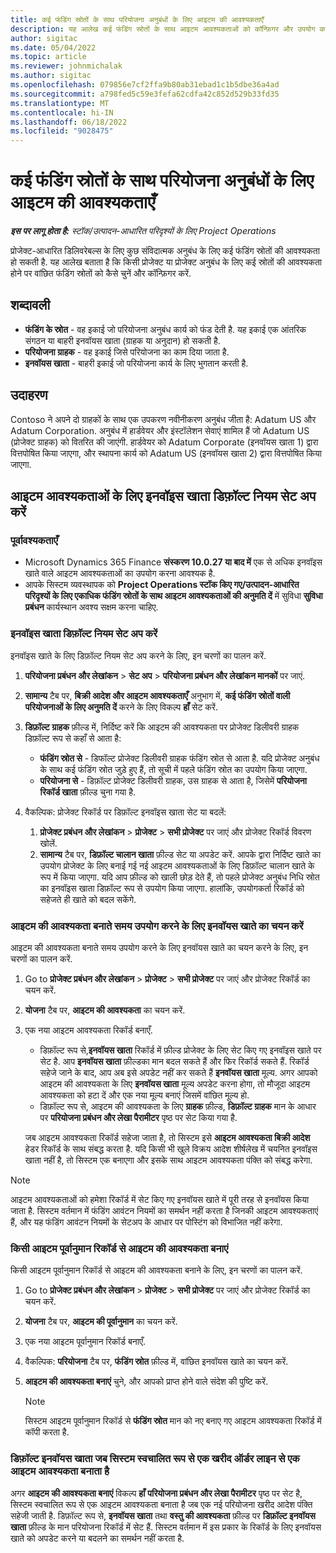 ```yaml
---
title: कई फंडिंग स्रोतों के साथ परियोजना अनुबंधों के लिए आइटम की आवश्यकताएँ
description: यह आलेख कई फंडिंग स्रोतों के साथ आइटम आवश्यकताओं को कॉन्फ़िगर और उपयोग करने के तरीके के बारे में जानकारी प्रदान करता है.
author: sigitac
ms.date: 05/04/2022
ms.topic: article
ms.reviewer: johnmichalak
ms.author: sigitac
ms.openlocfilehash: 079856e7cf2ffa9b80ab31ebad1c1b5dbe36a4ad
ms.sourcegitcommit: a798fed5c59e3fefa62cdfa42c852d529b33fd35
ms.translationtype: MT
ms.contentlocale: hi-IN
ms.lasthandoff: 06/18/2022
ms.locfileid: "9028475"
---
```

# <a name="item-requirements-for-project-contracts-with-multiple-funding-sources"></a>कई फंडिंग स्रोतों के साथ परियोजना अनुबंधों के लिए आइटम की आवश्यकताएँ

_**इस पर लागू होता है:** स्टॉक/उत्पादन-आधारित परिदृश्यों के लिए Project Operations_

प्रोजेक्ट-आधारित डिलिवरेबल्स के लिए कुछ संविदात्मक अनुबंध के लिए कई फंडिंग स्रोतों की आवश्यकता हो सकती है. यह आलेख बताता है कि किसी प्रोजेक्ट या प्रोजेक्ट अनुबंध के लिए कई स्रोतों की आवश्यकता होने पर वांछित फंडिंग स्रोतों को कैसे चुनें और कॉन्फ़िगर करें.

## <a name="terminology"></a>शब्दावली

- **फंडिंग के स्रोत** - वह इकाई जो परियोजना अनुबंध कार्य को फंड देती है. यह इकाई एक आंतरिक संगठन या बाहरी इनवॉयस खाता (ग्राहक या अनुदान) हो सकती है.
- **परियोजना ग्राहक** - वह इकाई जिसे परियोजना का काम दिया जाता है.
- **इनवॉयस खाता** - बाहरी इकाई जो परियोजना कार्य के लिए भुगतान करती है.

## <a name="example"></a>उदाहरण

Contoso ने अपने दो ग्राहकों के साथ एक उपकरण नवीनीकरण अनुबंध जीता है: Adatum US और Adatum Corporation. अनुबंध में हार्डवेयर और इंस्टॉलेशन सेवाएं शामिल हैं जो Adatum US (प्रोजेक्ट ग्राहक) को वितरित की जाएंगी. हार्डवेयर को Adatum Corporate (इनवॉयस खाता 1) द्वारा वित्तपोषित किया जाएगा, और स्थापना कार्य को Adatum US (इनवॉयस खाता 2) द्वारा वित्तपोषित किया जाएगा.

## <a name="set-up-invoice-account-defaulting-rules-for-item-requirements"></a>आइटम आवश्यकताओं के लिए इनवॉइस खाता डिफ़ॉल्ट नियम सेट अप करें

### <a name="prerequisites"></a>पूर्वावश्यकताएँ

- Microsoft Dynamics 365 Finance **संस्करण 10.0.27 या बाद में** एक से अधिक इनवॉइस खाते वाले आइटम आवश्यकताओं का उपयोग करना आवश्यक है.
- आपके सिस्टम व्यवस्थापक को **Project Operations स्टॉक किए गए/उत्पादन-आधारित परिदृश्यों के लिए एकाधिक फंडिंग स्रोतों के साथ आइटम आवश्यकताओं की अनुमति दें** में सुविधा **सुविधा प्रबंधन** कार्यस्थान अवश्य सक्षम करना चाहिए.

### <a name="set-up-the-invoice-account-defaulting-rules"></a>इनवॉइस खाता डिफ़ॉल्ट नियम सेट अप करें

इनवॉइस खाते के लिए डिफ़ॉल्ट नियम सेट अप करने के लिए, इन चरणों का पालन करें.

1. **परियोजना प्रबंधन और लेखांकन** \> **सेट अप** \> **परियोजना प्रबंधन और लेखांकन मानकों** पर जाएं.
1. **सामान्य** टैब पर, **बिक्री आदेश और आइटम आवश्यकताएँ** अनुभाग में, **कई फंडिंग स्रोतों वाली परियोजनाओं के लिए अनुमति दें** करने के लिए विकल्प **हाँ** सेट करें.
1. **डिफ़ॉल्ट ग्राहक** फ़ील्ड में, निर्दिष्ट करें कि आइटम की आवश्यकता पर प्रोजेक्ट डिलीवरी ग्राहक डिफ़ॉल्ट रूप से कहाँ से आता है:

    - **फंडिंग स्रोत से** - डिफॉल्ट प्रोजेक्ट डिलीवरी ग्राहक फंडिंग स्रोत से आता है. यदि प्रोजेक्ट अनुबंध के साथ कई फंडिंग स्रोत जुड़े हुए हैं, तो सूची में पहले फंडिंग स्रोत का उपयोग किया जाएगा.
    - **परियोजना से** - डिफ़ॉल्ट प्रोजेक्ट डिलीवरी ग्राहक, उस ग्राहक से आता है, जिसेमें **परियोजना रिकॉर्ड खाता** फ़ील्ड चुना गया है.

1. वैकल्पिक: प्रोजेक्ट रिकॉर्ड पर डिफ़ॉल्ट इनवॉइस खाता सेट या बदलें:

    1. **प्रोजेक्ट प्रबंधन और लेखांकन** \> **प्रोजेक्ट** \> **सभी प्रोजेक्ट** पर जाएं और प्रोजेक्ट रिकॉर्ड विवरण खोलें.
    2. **सामान्य** टैब पर, **डिफ़ॉल्ट चालान खाता** फ़ील्ड सेट या अपडेट करें. आपके द्वारा निर्दिष्ट खाते का उपयोग प्रोजेक्ट के लिए बनाई गई नई आइटम आवश्यकताओं के लिए डिफ़ॉल्ट चालान खाते के रूप में किया जाएगा. यदि आप फ़ील्ड को खाली छोड़ देते हैं, तो पहले प्रोजेक्ट अनुबंध निधि स्रोत का इनवॉइस खाता डिफ़ॉल्ट रूप से उपयोग किया जाएगा. हालांकि, उपयोगकर्ता रिकॉर्ड को सहेजते ही खाते को बदल सकेंगे.

### <a name="select-the-invoice-account-to-use-when-you-create-an-item-requirement"></a>आइटम की आवश्यकता बनाते समय उपयोग करने के लिए इनवॉयस खाते का चयन करें

आइटम की आवश्यकता बनाते समय उपयोग करने के लिए इनवॉयस खाते का चयन करने के लिए, इन चरणों का पालन करें.

1. Go to **प्रोजेक्ट प्रबंधन और लेखांकन** \> **प्रोजेक्ट** \> **सभी प्रोजेक्ट** पर जाएं और प्रोजेक्ट रिकॉर्ड का चयन करें.
1. **योजना** टैब पर,  **आइटम की आवश्यकता** का चयन करें.
1. एक नया आइटम आवश्यकता रिकॉर्ड बनाएँ.

    - डिफ़ॉल्ट रूप से,**इनवॉयस खाता** रिकॉर्ड में फ़ील्ड प्रोजेक्ट के लिए सेट किए गए इनवॉइस खाते पर सेट है. आप **इनवॉयस खाता** फ़ील्डका मान बदल सकते हैं और फिर रिकॉर्ड सकते हैं. रिकॉर्ड सहेजे जाने के बाद, आप अब इसे अपडेट नहीं कर सकते हैं **इनवॉयस खाता** मूल्य. अगर आपको आइटम की आवश्यकता के लिए **इनवॉयस खाता** मूल्य अपडेट करना होगा, तो मौजूदा आइटम आवश्यकता को हटा दें और एक नया मूल्य बनाएं जिसमें वांछित मूल्य हो.
    - डिफ़ॉल्ट रूप से, आइटम की आवश्यकता के लिए **ग्राहक** फ़ील्ड, **डिफ़ॉल्ट ग्राहक** मान के आधार पर **परियोजना प्रबंधन और लेखा पैरामीटर** पृष्ठ पर सेट किया गया है.

    जब आइटम आवश्यकता रिकॉर्ड सहेजा जाता है, तो सिस्टम इसे **आइटम आवश्यकता बिक्री आदेश** हेडर रिकॉर्ड के साथ संबद्ध करता है. यदि किसी भी खुले विक्रय आदेश शीर्षलेख में चयनित इनवॉइस खाता नहीं है, तो सिस्टम एक बनाएगा और इसके साथ आइटम आवश्यकता पंक्ति को संबद्ध करेगा.

> [!NOTE]
> आइटम आवश्यकताओं को हमेशा रिकॉर्ड में सेट किए गए इनवॉयस खाते में पूरी तरह से इनवॉयस किया जाता है. सिस्टम वर्तमान में फंडिंग आवंटन नियमों का समर्थन नहीं करता है जिनकी आइटम आवश्यकताएं हैं, और यह फंडिंग आवंटन नियमों के सेटअप के आधार पर पोस्टिंग को विभाजित नहीं करेगा.

### <a name="create-an-item-requirement-from-an-item-forecast-record"></a>किसी आइटम पूर्वानुमान रिकॉर्ड से आइटम की आवश्यकता बनाएं

किसी आइटम पूर्वानुमान रिकॉर्ड से आइटम की आवश्यकता बनाने के लिए, इन चरणों का पालन करें.

1. Go to **प्रोजेक्ट प्रबंधन और लेखांकन** \> **प्रोजेक्ट** \> **सभी प्रोजेक्ट** पर जाएं और प्रोजेक्ट रिकॉर्ड का चयन करें.
1. **योजना** टैब पर,  **आइटम की पूर्वानुमान** का चयन करें.
1. एक नया आइटम पूर्वानुमान रिकॉर्ड बनाएँ.
1. वैकल्पिक: **परियोजना** टैब पर, **फंडिंग स्रोत** फ़ील्ड में, वांछित इनवॉयस खाते का चयन करें.
1. **आइटम की आवश्यकता बनाएं** चुने, और आपको प्राप्त होने वाले संदेश की पुष्टि करें.

    > [!NOTE]
    > सिस्टम आइटम पूर्वानुमान रिकॉर्ड से **फंडिंग स्रोत** मान को नए बनाए गए आइटम आवश्यकता रिकॉर्ड में कॉपी करता है.

### <a name="default-invoice-account-when-the-system-automatically-creates-an-item-requirement-from-a-purchase-order-line"></a>डिफ़ॉल्ट इनवॉयस खाता जब सिस्टम स्वचालित रूप से एक खरीद ऑर्डर लाइन से एक आइटम आवश्यकता बनाता है

अगर **आइटम की आवश्यकता बनाएं** विकल्प **हाँ**  **परियोजना प्रबंधन और लेखा पैरामीटर** पृष्ठ पर सेट है, सिस्टम स्वचालित रूप से एक आइटम आवश्यकता बनाता है जब एक नई परियोजना खरीद आदेश पंक्ति सहेजी जाती है. डिफ़ॉल्ट रूप से, **इनवॉयस खाता** तथा **वस्तु की आवश्यकता** फ़ील्ड पर **डिफ़ॉल्ट इनवॉयस खाता** फ़ील्ड के मान परियोजना रिकॉर्ड में सेट हैं. सिस्टम वर्तमान में इस प्रकार के रिकॉर्ड के लिए इनवॉयस खाते को अपडेट करने या बदलने का समर्थन नहीं करता है.
